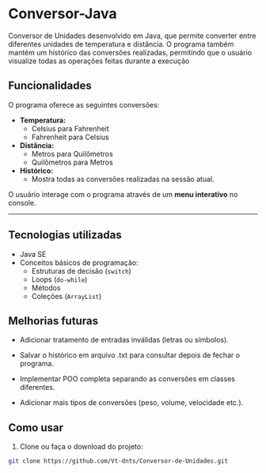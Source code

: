 # Conversor-Java
Conversor de Unidades desenvolvido em Java, que permite converter entre diferentes unidades de temperatura e distância. O programa também mantém um histórico das conversões realizadas, permitindo que o usuário visualize todas as operações feitas durante a execução

## Funcionalidades
O programa oferece as seguintes conversões:

- **Temperatura:**
  - Celsius para Fahrenheit
  - Fahrenheit para Celsius
- **Distância:**
  - Metros para Quilômetros
  - Quilômetros para Metros
- **Histórico:**  
  - Mostra todas as conversões realizadas na sessão atual.

O usuário interage com o programa através de um **menu interativo** no console.

---

## Tecnologias utilizadas
- Java SE
- Conceitos básicos de programação:
  - Estruturas de decisão (`switch`)
  - Loops (`do-while`)
  - Métodos
  - Coleções (`ArrayList`)

## Melhorias futuras

- Adicionar tratamento de entradas inválidas (letras ou símbolos).

- Salvar o histórico em arquivo .txt para consultar depois de fechar o programa.

- Implementar POO completa separando as conversões em classes diferentes.

- Adicionar mais tipos de conversões (peso, volume, velocidade etc.).

## Como usar

1. Clone ou faça o download do projeto:

```bash
git clone https://github.com/Vt-dnts/Conversor-de-Unidades.git
